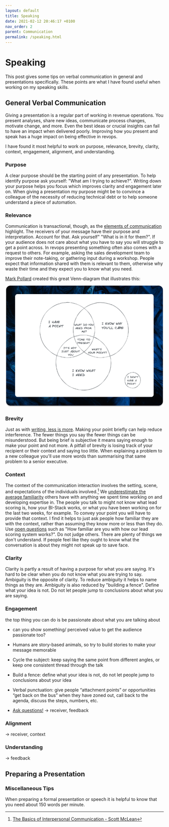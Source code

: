 ```yaml
---
layout: default
title: Speaking
date: 2021-02-12 20:46:17 +0100
nav_order: 2
parent: Communication
permalink: /speaking.html
---
```


# Speaking

This post gives some tips on verbal communication in general and presentations specifically. These points are what I have found useful when working on my speaking skills.

## General Verbal Communication

Giving a presentation is a regular part of working in revenue operations. You present analyses, share new ideas, communicate process changes, motivate change, and more.
Even the best ideas or crucial insights can fail to have an impact when delivered poorly. Improving how you present and speak has a huge impact on being effective in revops.

I have found it most helpful to work on purpose, relevance, brevity, clarity, context, engagement, alignment, and understanding.

### Purpose

A clear purpose should be the starting point of any presentation. To help identify purpose ask yourself: "What am I trying to achieve?".
Writing down your purpose helps you focus which improves clarity and engagement later on. When giving a presentation my purpose might be to convince a colleague of the necessity of reducing technical debt or to help someone understand a piece of automation.

### Relevance

Communication is transactional, though, as the [elements of communication](https://revopsguide.net/communication.html) highlight. The receivers of your message have their purpose and interpretation. Account for that. Ask yourself" "What is in it for them?". If your audience does not care about what you have to say you will struggle to get a point across. In revops presenting something often also comes with a request to others. For example, asking the sales development team to improve their note-taking, or gathering input during a workshop. People expect that information shared with them is relevant to them, otherwise why waste their time and they expect you to know what you need.

[Mark Pollard](https://www.markpollard.net/how-to-make-a-presentation-make-a-point/) created this great Venn-diagram that illustrates this:

![Present when you have a point, know why your audience cares, and know what you want from them](/assets/img/point.png)

### Brevity

Just as with [writing, less is more](https://revopsguide.net/writing.html#while-writing-less-is-more). Making your point briefly can help reduce interference. The fewer things you say the fewer things can be misunderstood. But being brief is subjective it means saying enough to make your point and not more. A pitfall of brevity is losing track of your recipient or their context and saying too little. When explaining a problem to a new colleague you'll use more words than summarising that same problem to a senior executive.

### Context

The context of the communication interaction involves the setting, scene, and expectations of the individuals involved.[^1] We [underestimate the average familiarity](https://xkcd.com/2501/) others have with anything we spent time working on and developing expertise in. The people you talk to might not know what lead scoring is, how your BI-Stack works, or what you have been working on for the last two weeks, for example. To convey your point you will have to provide that context.
I find it helps to just ask people how familiar they are with the context, rather than assuming they know more or less than they do. Use [open questions](https://revopsguide.net/questions.html#common-pitfalls-when-asking-questions) such as "How familiar are you with how our lead scoring system works?". Do not judge others. There are plenty of things we don't understand. If people feel like they ought to know what the conversation is about they might not speak up to save face.

### Clarity

Clarity is partly a result of having a purpose for what you are saying. It's hard to be clear when you do not know what you are trying to say.
Ambiguity is the opposite of clarity. To reduce ambiguity it helps to name things as they are. Ambiguity is also reduced by "building a fence".
Define what your idea is not. Do not let people jump to conclusions about what you are saying.

### Engagement

the top thing you can do is be passionate about what you are talking about

- can you show something/ perceived value to get the audience passionate too?
- Humans are story-based animals, so try to build stories to make your message memorable

- Cycle the subject: keep saying the same point from different angles, or keep one consistent thread through the talk
- Build a fence: define what your idea is not, do not let people jump to conclusions about your idea
- Verbal punctuation: give people “attachment points” or opportunities “get back on the bus” when they have zoned out, call back to the agenda, discuss the steps, numbers, etc.
- [Ask questions!](https://revopsguide.net/questions.html)
  -> receiver, feedback

### Alignment

-> receiver, context

### Understanding

-> feedback

## Preparing a Presentation

### Miscellaneous Tips

When preparing a formal presentation or speech it is helpful to know that you need about 150 words per minute.

[^1]: [The Basics of Interpersonal Communication - Scott McLean](https://www.pearson.ch/HigherEducation/Pearson/EAN/9780205401987/Basics-of-Interpersonal-Communication-The)
